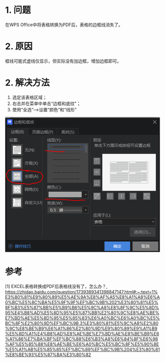 # 1. 问题

在WPS Office中将表格转换为PDF后，表格的边框线消失了。

# 2. 原因

框线可能式虚线仅显示，但实际没有加边框，增加边框即可。

# 2. 解决方法

1. 选定该表格区域；
2. 右击并在菜单中单击“边框和底纹”；
3. 使用“全选”-->设置“颜色”和“线形”

![](.01_输出PDF表格无边框线_images/设置属性.png)

# 参考

[1] EXCEL表格转换成PDF后表格线没有了，怎么办？, https://zhidao.baidu.com/question/1739389341398847147.html#:~:text=1%E3%80%81%E9%80%89%E5%AE%9A%E8%AF%A5%E8%A1%A8%E6%A0%BC%E5%8C%BA%E5%9F%9F%EF%BC%9B%202%E3%80%81%E5%8F%B3%E5%87%BB%E5%B9%B6%E5%9C%A8%E8%8F%9C%E5%8D%95%E4%B8%AD%E5%8D%95%E5%87%BB%E2%80%9C%E8%AE%BE%E7%BD%AE%E5%8D%95%E5%85%83%E6%A0%BC%E6%A0%BC%E5%BC%8F%E2%80%9D%EF%BC%9B,3%E3%80%81%E5%9C%A8%E2%80%9C%E8%BE%B9%E6%A1%86%E2%80%9D%E9%80%89%E9%A1%B9%E5%8D%A1%E4%B8%AD%E8%AE%BE%E7%BD%AE%E8%BE%B9%E6%A1%86%E7%BA%BF%EF%BC%88%E6%B3%A8%E6%84%8F%E6%98%AF%E5%85%88%E8%AE%BE%E6%A0%BC%E5%BC%8F%E5%90%8E%E5%A1%AB%E5%85%85%EF%BC%89%EF%BC%9B%204%E3%80%81%E8%BE%93%E5%87%BA%E3%80%82